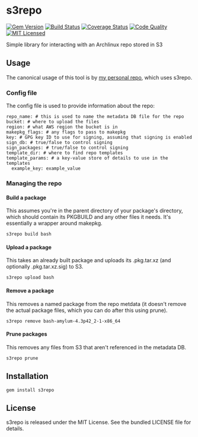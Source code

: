 s3repo
=========

[![Gem Version](https://img.shields.io/gem/v/s3repo.svg)](https://rubygems.org/gems/s3repo)
[![Build Status](https://img.shields.io/circleci/project/amylum/s3repo/master.svg)](https://circleci.com/gh/amylum/s3repo)
[![Coverage Status](https://img.shields.io/codecov/c/github/amylum/s3repo.svg)](https://codecov.io/github/amylum/s3repo)
[![Code Quality](https://img.shields.io/codacy/eef971ff937642219c1d4094001c33e7.svg)](https://www.codacy.com/app/akerl/s3repo)
[![MIT Licensed](https://img.shields.io/badge/license-MIT-green.svg)](https://tldrlegal.com/license/mit-license)

Simple library for interacting with an Archlinux repo stored in S3

## Usage

The canonical usage of this tool is by [my personal repo](https://github.com/amylum/repo/blob/master/Makefile), which uses s3repo.

### Config file

The config file is used to provide information about the repo:

```
repo_name: # this is used to name the metadata DB file for the repo
bucket: # where to upload the files
region: # what AWS region the bucket is in
makepkg_flags: # any flags to pass to makepkg
key: # GPG key ID to use for signing, assuming that signing is enabled
sign_db: # true/false to control signing
sign_packages: # true/false to control signing
template_dir: # where to find repo templates
template_params: # a key-value store of details to use in the templates
  example_key: example_value
```

### Managing the repo

#### Build a package

This assumes you're in the parent directory of your package's directory, which should contain its PKGBUILD and any other files it needs. It's essentially a wrapper around makepkg.

```
s3repo build bash
```

#### Upload a package

This takes an already built package and uploads its .pkg.tar.xz (and optionally .pkg.tar.xz.sig) to S3.

```
s3repo upload bash
```

#### Remove a package

This removes a named package from the repo metdata (it doesn't remove the actual package files, which you can do after this using prune).

```
s3repo remove bash-amylum-4.3p42_2-1-x86_64
```

#### Prune packages

This removes any files from S3 that aren't referenced in the metadata DB.

```
s3repo prune
```

## Installation

    gem install s3repo

## License

s3repo is released under the MIT License. See the bundled LICENSE file for details.

